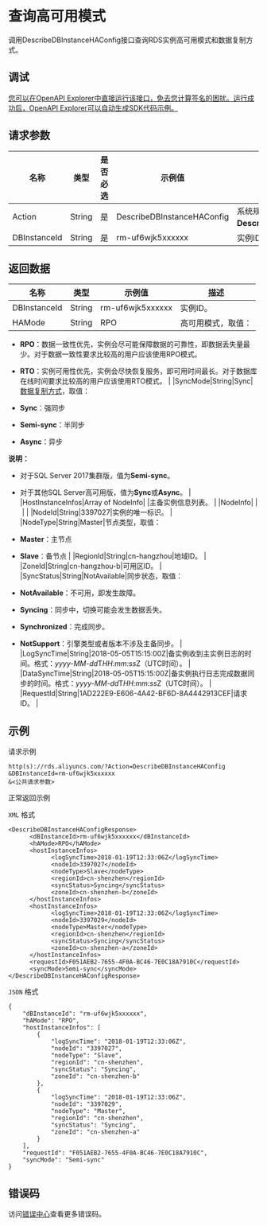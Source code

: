 # 查询高可用模式

调用DescribeDBInstanceHAConfig接口查询RDS实例高可用模式和数据复制方式。

## 调试

[您可以在OpenAPI Explorer中直接运行该接口，免去您计算签名的困扰。运行成功后，OpenAPI Explorer可以自动生成SDK代码示例。](https://api.aliyun.com/#product=Rds&api=DescribeDBInstanceHAConfig&type=RPC&version=2014-08-15)

## 请求参数

|名称|类型|是否必选|示例值|描述|
|--|--|----|---|--|
|Action|String|是|DescribeDBInstanceHAConfig|系统规定参数，取值：**DescribeDBInstanceHAConfig**。 |
|DBInstanceId|String|是|rm-uf6wjk5xxxxxx|实例ID。 |

## 返回数据

|名称|类型|示例值|描述|
|--|--|---|--|
|DBInstanceId|String|rm-uf6wjk5xxxxxx|实例ID。 |
|HAMode|String|RPO|高可用模式，取值：

 -   **RPO**：数据一致性优先，实例会尽可能保障数据的可靠性，即数据丢失量最少。对于数据一致性要求比较高的用户应该使用RPO模式。
-   **RTO**：实例可用性优先，实例会尽快恢复服务，即可用时间最长。对于数据库在线时间要求比较高的用户应该使用RTO模式。 |
|SyncMode|String|Sync|[数据复制方式](~~96055~~)，取值：

 -   **Sync**：强同步
-   **Semi-sync**：半同步
-   **Async**：异步

 **说明：**

-   对于SQL Server 2017集群版，值为**Semi-sync**。
-   对于其他SQL Server高可用版，值为**Sync**或**Async**。 |
|HostInstanceInfos|Array of NodeInfo| |主备实例信息列表。 |
|NodeInfo| | | |
|NodeId|String|3397027|实例的唯一标识。 |
|NodeType|String|Master|节点类型，取值：

 -   **Master**：主节点
-   **Slave**：备节点 |
|RegionId|String|cn-hangzhou|地域ID。 |
|ZoneId|String|cn-hangzhou-b|可用区ID。 |
|SyncStatus|String|NotAvailable|同步状态，取值：

 -   **NotAvailable**：不可用，即发生故障。
-   **Syncing**：同步中，切换可能会发生数据丢失。
-   **Synchronized**：完成同步。
-   **NotSupport**：引擎类型或者版本不涉及主备同步。 |
|LogSyncTime|String|2018-05-05T15:15:00Z|备实例收到主实例日志的时间。格式：*yyyy-MM-dd*T*HH:mm:ss*Z（UTC时间）。 |
|DataSyncTime|String|2018-05-05T15:15:00Z|备实例执行日志完成数据同步的时间。格式：*yyyy-MM-dd*T*HH:mm:ss*Z（UTC时间）。 |
|RequestId|String|1AD222E9-E606-4A42-BF6D-8A4442913CEF|请求ID。 |

## 示例

请求示例

```
http(s)://rds.aliyuncs.com/?Action=DescribeDBInstanceHAConfig
&DBInstanceId=rm-uf6wjk5xxxxxx
&<公共请求参数>
```

正常返回示例

`XML` 格式

```
<DescribeDBInstanceHAConfigResponse>
	  <dBInstanceId>rm-uf6wjk5xxxxxx</dBInstanceId>
	  <hAMode>RPO</hAMode>
	  <hostInstanceInfos>
		    <logSyncTime>2018-01-19T12:33:06Z</logSyncTime>
		    <nodeId>3397027</nodeId>
		    <nodeType>Slave</nodeType>
		    <regionId>cn-shenzhen</regionId>
		    <syncStatus>Syncing</syncStatus>
		    <zoneId>cn-shenzhen-b</zoneId>
	  </hostInstanceInfos>
	  <hostInstanceInfos>
		    <logSyncTime>2018-01-19T12:33:06Z</logSyncTime>
		    <nodeId>3397029</nodeId>
		    <nodeType>Master</nodeType>
		    <regionId>cn-shenzhen</regionId>
		    <syncStatus>Syncing</syncStatus>
		    <zoneId>cn-shenzhen-a</zoneId>
	  </hostInstanceInfos>
	  <requestId>F051AEB2-7655-4F0A-BC46-7E0C18A7910C</requestId>
	  <syncMode>Semi-sync</syncMode>
</DescribeDBInstanceHAConfigResponse>
```

`JSON` 格式

```
{
    "dBInstanceId": "rm-uf6wjk5xxxxxx",
    "hAMode": "RPO",
    "hostInstanceInfos": [
        {
            "logSyncTime": "2018-01-19T12:33:06Z",
            "nodeId": "3397027",
            "nodeType": "Slave",
            "regionId": "cn-shenzhen",
            "syncStatus": "Syncing",
            "zoneId": "cn-shenzhen-b"
        },
        {
            "logSyncTime": "2018-01-19T12:33:06Z",
            "nodeId": "3397029",
            "nodeType": "Master",
            "regionId": "cn-shenzhen",
            "syncStatus": "Syncing",
            "zoneId": "cn-shenzhen-a"
        }
    ],
    "requestId": "F051AEB2-7655-4F0A-BC46-7E0C18A7910C",
    "syncMode": "Semi-sync"
}
```

## 错误码

访问[错误中心](https://error-center.alibabacloud.com/status/product/Rds)查看更多错误码。

